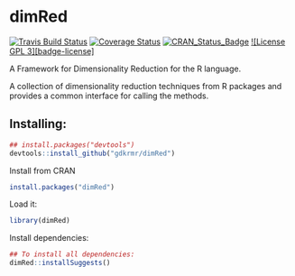 # dimRed
[![Travis Build Status](https://travis-ci.org/gdkrmr/dimRed.svg?branch=master)](https://travis-ci.org/gdkrmr/dimRed) 
[![Coverage Status](https://img.shields.io/codecov/c/github/gdkrmr/dimRed/master.svg)](https://codecov.io/github/gdkrmr/dimRed?branch=master) 
[![CRAN\_Status\_Badge](http://www.r-pkg.org/badges/version/dimRed)](https://cran.r-project.org/package=dimRed)
[![License GPL 3][badge-license]](http://www.gnu.org/licenses/gpl-3.0.txt)

A Framework for Dimensionality Reduction for the R language.

A collection of dimensionality reduction
techniques from R packages and provides a common
interface for calling the methods.

## Installing:
```R
## install.packages("devtools")
devtools::install_github("gdkrmr/dimRed")
```

Install from CRAN
```R
install.packages("dimRed")
```

Load it:
```R
library(dimRed)
```

Install dependencies:
```R
## To install all dependencies:
dimRed::installSuggests()
```

